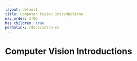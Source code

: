 ```yaml
---
layout: default
title: Computer Vision Introductions
nav_order: 2-06
has_children: true
permalink: /docs/intro-cv
---
```


# Computer Vision Introductions

